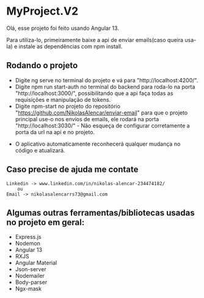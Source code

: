 # MyProject.V2

Olá, esse projeto foi feito usando Angular 13.

Para utiliza-lo, primeiramente baixe a api de enviar emails(caso queira usa-la) e instale as dependências com npm install.

## Rodando o projeto

 - Digite ng serve no terminal do projeto e vá para "http://localhost:4200/".
 - Digite npm run start-auth no terminal do backend para roda-lo na porta "http://localhost:3000/", possibilitando que a api faça todas as requisições e manipulação de tokens.
 - Digite npm-start no projeto do repositório "https://github.com/NikolasAlencar/enviar-email" para que o projeto principal use-o nos envios de emails, ele rodará na porta "http://localhost:3030/" - Não esqueça de configurar corretamente a porta da url na api e no projeto.

 * O aplicativo automaticamente reconhecerá qualquer mudança no código e atualizará.

## Caso precise de ajuda me contate    
  
	Linkedin -> www.linkedin.com/in/nikolas-alencar-234474182/ 
		ou 
	Email -> nikolasalencarrs73@gmail.com

## Algumas outras ferramentas/bibliotecas usadas no projeto em geral:
 - Express.js
 - Nodemon
 - Angular 13
 - RXJS
 - Angular Material
 - Json-server
 - Nodemailer
 - Body-parser
 - Ngx-mask
